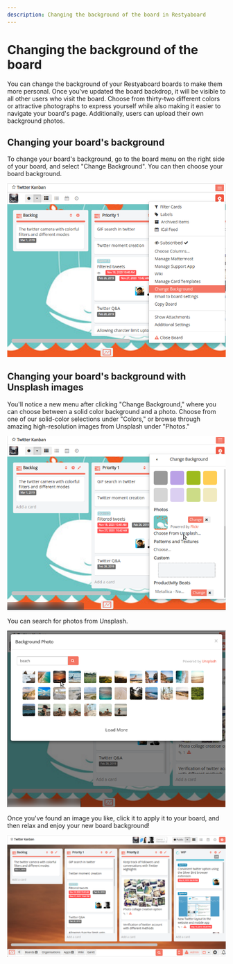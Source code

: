 ```yaml
---
description: Changing the background of the board in Restyaboard
---
```


# Changing the background of the board 

You can change the background of your Restyaboard boards to make them more personal. Once you've updated the board backdrop, it will be visible to all other users who visit the board. Choose from thirty-two different colors or attractive photographs to express yourself while also making it easier to navigate your board's page. Additionally, users can upload their own background photos.

## Changing your board's background

To change your board's background, go to the board menu on the right side of your board, and select "Change Background". You can then choose your board background.

![Changing your board's background ](change-bg-option.png)

## Changing your board's background with Unsplash images

You'll notice a new menu after clicking "Change Background," where you can choose between a solid color background and a photo. Choose from one of our solid-color selections under "Colors," or browse through amazing high-resolution images from Unsplash under "Photos."

![Change Background options ](change-bg-unsplash.png)

You can search for photos from Unsplash.

![Search for photos from Unsplash ](change-bg-unsplash-search.png)

Once you've found an image you like, click it to apply it to your board, and then relax and enjoy your new board background!

![Select Image from Unsplash Images ](change-bg-unsplash-final.png)
